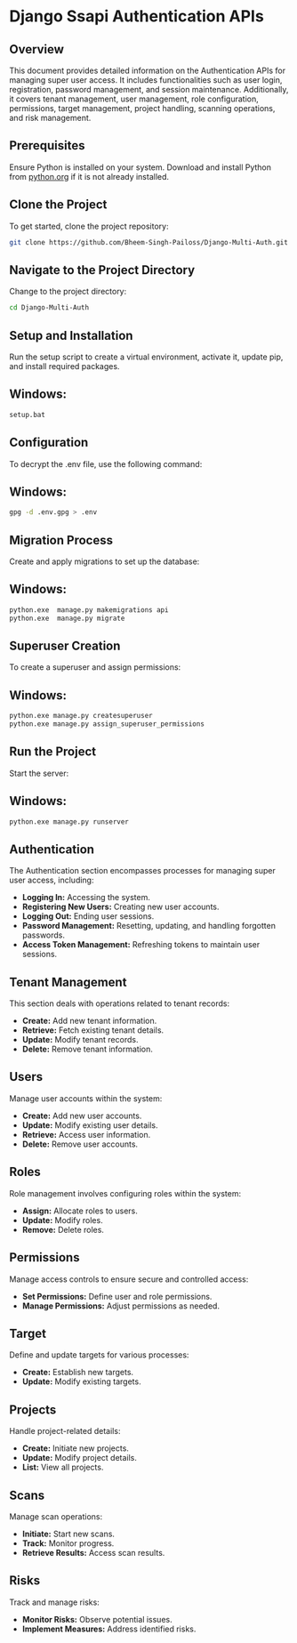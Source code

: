 # Django Ssapi Authentication APIs

## Overview

This document provides detailed information on the Authentication APIs for managing super user access. It includes functionalities such as user login, registration, password management, and session maintenance. Additionally, it covers tenant management, user management, role configuration, permissions, target management, project handling, scanning operations, and risk management.



## Prerequisites

Ensure Python is installed on your system. Download and install Python from [python.org](https://www.python.org/downloads/) if it is not already installed.

## Clone the Project

To get started, clone the project repository:
```bash
git clone https://github.com/Bheem-Singh-Pailoss/Django-Multi-Auth.git
```

## Navigate to the Project Directory

Change to the project directory:
```bash
cd Django-Multi-Auth
```


## Setup and Installation

Run the setup script to create a virtual environment, activate it, update pip, and install required packages.


## Windows:
```bash
setup.bat
```

## Configuration

To decrypt the .env file, use the following command:

## Windows:
```bash
gpg -d .env.gpg > .env
```

## Migration Process

Create and apply migrations to set up the database:

## Windows:
```bash
python.exe  manage.py makemigrations api
python.exe  manage.py migrate
```
## Superuser Creation

To create a superuser and assign permissions:

## Windows:
```bash
python.exe manage.py createsuperuser
python.exe manage.py assign_superuser_permissions
```

## Run the Project
Start the server:
## Windows:
```bash
python.exe manage.py runserver
```



## Authentication
The Authentication section encompasses processes for managing super user access, including:
- **Logging In:** Accessing the system.
- **Registering New Users:** Creating new user accounts.
- **Logging Out:** Ending user sessions.
- **Password Management:** Resetting, updating, and handling forgotten passwords.
- **Access Token Management:** Refreshing tokens to maintain user sessions.


## Tenant Management

This section deals with operations related to tenant records:
- **Create:** Add new tenant information.
- **Retrieve:** Fetch existing tenant details.
- **Update:** Modify tenant records.
- **Delete:** Remove tenant information.

## Users

Manage user accounts within the system:
- **Create:** Add new user accounts.
- **Update:** Modify existing user details.
- **Retrieve:** Access user information.
- **Delete:** Remove user accounts.

## Roles

Role management involves configuring roles within the system:
- **Assign:** Allocate roles to users.
- **Update:** Modify roles.
- **Remove:** Delete roles.

## Permissions

Manage access controls to ensure secure and controlled access:
- **Set Permissions:** Define user and role permissions.
- **Manage Permissions:** Adjust permissions as needed.

## Target

Define and update targets for various processes:
- **Create:** Establish new targets.
- **Update:** Modify existing targets.

## Projects

Handle project-related details:
- **Create:** Initiate new projects.
- **Update:** Modify project details.
- **List:** View all projects.

## Scans

Manage scan operations:
- **Initiate:** Start new scans.
- **Track:** Monitor progress.
- **Retrieve Results:** Access scan results.

## Risks

Track and manage risks:
- **Monitor Risks:** Observe potential issues.
- **Implement Measures:** Address identified risks.